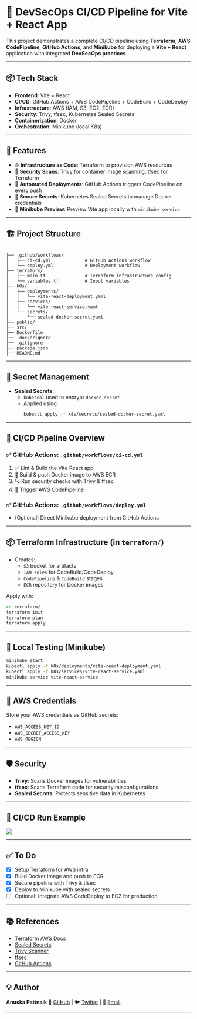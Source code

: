 


# 🚀 DevSecOps CI/CD Pipeline for Vite + React App

This project demonstrates a complete CI/CD pipeline using **Terraform**, **AWS CodePipeline**, **GitHub Actions**, and **Minikube** for deploying a **Vite + React** application with integrated **DevSecOps practices**.

---

## 📦 Tech Stack

- **Frontend**: Vite + React
- **CI/CD**: GitHub Actions + AWS CodePipeline + CodeBuild + CodeDeploy
- **Infrastructure**: AWS (IAM, S3, EC2, ECR)
- **Security**: Trivy, tfsec, Kubernetes Sealed Secrets
- **Containerization**: Docker
- **Orchestration**: Minikube (local K8s)

---

## 🧩 Features

- 🌐 **Infrastructure as Code**: Terraform to provision AWS resources
- 🔐 **Security Scans**: Trivy for container image scanning, tfsec for Terraform
- 🔁 **Automated Deployments**: GitHub Actions triggers CodePipeline on every push
- 🔑 **Secure Secrets**: Kubernetes Sealed Secrets to manage Docker credentials
- 🧪 **Minikube Preview**: Preview Vite app locally with `minikube service`

---

## 🏗️ Project Structure

```

├── .github/workflows/
│   ├── ci-cd.yml             # GitHub Actions workflow
│   └── deploy.yml            # Deployment workflow
├── terraform/
│   ├── main.tf               # Terraform infrastructure config
│   └── variables.tf          # Input variables
├── k8s/
│   ├── deployments/
│   │   └── vite-react-deployment.yaml
│   ├── services/
│   │   └── vite-react-service.yaml
│   └── secrets/
│       └── sealed-docker-secret.yaml
├── public/
├── src/
├── Dockerfile
├── .dockerignore
├── .gitignore
├── package.json
├── README.md

````

---

## 🔐 Secret Management

- **Sealed Secrets**:
  - `kubeseal` used to encrypt `docker-secret`
  - Applied using:  
    ```bash
    kubectl apply -f k8s/secrets/sealed-docker-secret.yaml
    ```

---

## 🚀 CI/CD Pipeline Overview

### ✅ GitHub Actions: `.github/workflows/ci-cd.yml`

1. ✅ Lint & Build the Vite React app
2. 🐳 Build & push Docker image to AWS ECR
3. 🔍 Run security checks with Trivy & tfsec
4. 🚀 Trigger AWS CodePipeline

### ✅ GitHub Actions: `.github/workflows/deploy.yml`

- (Optional) Direct Minikube deployment from GitHub Actions

---

## 📦 Terraform Infrastructure (in `terraform/`)

- Creates:
  - `S3` bucket for artifacts
  - `IAM roles` for CodeBuild/CodeDeploy
  - `CodePipeline` & `CodeBuild` stages
  - `ECR` repository for Docker images

Apply with:

```bash
cd terraform/
terraform init
terraform plan
terraform apply
````

---

## 🧪 Local Testing (Minikube)

```bash
minikube start
kubectl apply -f k8s/deployments/vite-react-deployment.yaml
kubectl apply -f k8s/services/vite-react-service.yaml
minikube service vite-react-service
```

---

## 🔐 AWS Credentials

Store your AWS credentials as GitHub secrets:

* `AWS_ACCESS_KEY_ID`
* `AWS_SECRET_ACCESS_KEY`
* `AWS_REGION`

---

## 🛡️ Security

* **Trivy**: Scans Docker images for vulnerabilities
* **tfsec**: Scans Terraform code for security misconfigurations
* **Sealed Secrets**: Protects sensitive data in Kubernetes

---

## 📸 CI/CD Run Example

![](./assets/ci-pipeline-example.png)

---

## ✅ To Do

* [x] Setup Terraform for AWS infra
* [x] Build Docker image and push to ECR
* [x] Secure pipeline with Trivy & tfsec
* [x] Deploy to Minikube with sealed secrets
* [ ] Optional: Integrate AWS CodeDeploy to EC2 for production

---

## 📚 References

* [Terraform AWS Docs](https://registry.terraform.io/providers/hashicorp/aws/latest/docs)
* [Sealed Secrets](https://github.com/bitnami-labs/sealed-secrets)
* [Trivy Scanner](https://github.com/aquasecurity/trivy)
* [tfsec](https://aquasecurity.github.io/tfsec/)
* [GitHub Actions](https://docs.github.com/en/actions)

---

## 💡 Author

**Anuska Pattnaik**
🔗 [GitHub](https://github.com/anuska222) | 🐦 [Twitter](https://twitter.com/) | 📧 [Email](mailto:any@email.com)

---

```


```
